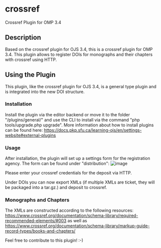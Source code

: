 # crossref
Crossref Plugin for OMP 3.4

## Description
Based on the crossref plugin for OJS 3.4, this is a crossref plugin for OMP 3.4.
This plugin allows to register DOIs for monographs and their chapters with crossref using HTTP.

## Using the Plugin
This plugin, like the crossref plugin for OJS 3.4, is a general type plugin and is integrated into the new DOI structure.

### Installation
Install the plugin via the editor backend or move it to the folder "/plugins/general/" and use the CLI to install via the command "php tools/upgrade.php upgrade". More information about how to install plugins can be found here: https://docs.pkp.sfu.ca/learning-ojs/en/settings-website#external-plugins

### Usage
After installation, the plugin will set up a settings form for the registration agency. The form can be found under "distribution":
![image](https://github.com/user-attachments/assets/ac468b5f-bc21-4d6a-b7af-cb7bdab6599a)

Please enter your crossref credentials for the deposit via HTTP.

Under DOIs you can now export XMLs (if multiple XMLs are ticket, they will be packaged into a tar.gz.) and deposit to crossref.

### Monographs and Chapters
The XMLs are constructed according to the following resources:
https://www.crossref.org/documentation/schema-library/required-recommended-elements/#003 as well as
https://www.crossref.org/documentation/schema-library/markup-guide-record-types/books-and-chapters/

Feel free to contribute to this plugin! :-)

